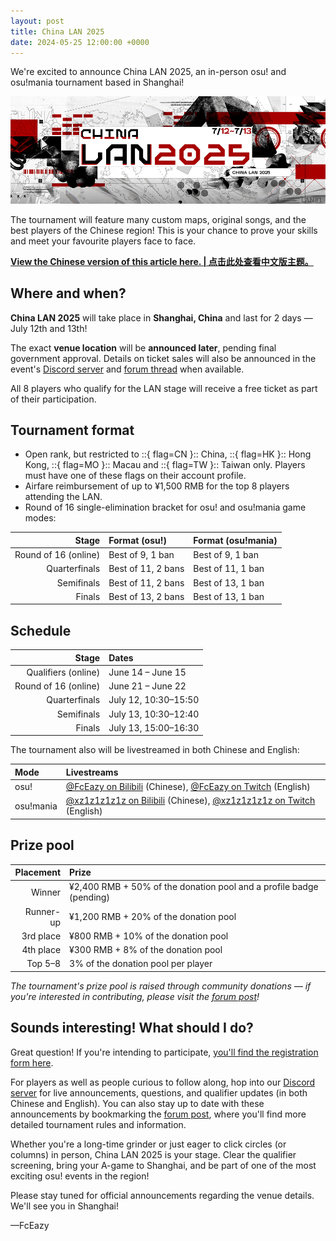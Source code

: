 ```yaml
---
layout: post
title: China LAN 2025
date: 2024-05-25 12:00:00 +0000
---
```


We're excited to announce China LAN 2025, an in-person osu! and osu!mania tournament based in Shanghai!

![](/wiki/shared/news/2025-05-25-china-lan-2025/banner.jpg)

The tournament will feature many custom maps, original songs, and the best players of the Chinese region! This is your chance to prove your skills and meet your favourite players face to face.

**[View the Chinese version of this article here. | 点击此处查看中文版主题。](https://osu.ppy.sh/community/forums/topics/2080306)**

## Where and when?

**China LAN 2025** will take place in **Shanghai, China** and last for 2 days — July 12th and 13th!

The exact **venue location** will be **announced later**, pending final government approval. Details on ticket sales will also be announced in the event's [Discord server](https://discord.com/invite/dpa5Qr4tu8) and [forum thread](https://osu.ppy.sh/community/forums/topics/2080306) when available.

All 8 players who qualify for the LAN stage will receive a free ticket as part of their participation.

## Tournament format

- Open rank, but restricted to ::{ flag=CN }:: China, ::{ flag=HK }:: Hong Kong, ::{ flag=MO }:: Macau and ::{ flag=TW }:: Taiwan only. Players must have one of these flags on their account profile.
- Airfare reimbursement of up to ¥1,500 RMB for the top 8 players attending the LAN.
- Round of 16 single-elimination bracket for osu! and osu!mania game modes:

| Stage | Format (osu!) | Format (osu!mania) |
| --: | :-- | :-- |
| Round of 16 (online) | Best of 9, 1 ban | Best of 9, 1 ban |
| Quarterfinals | Best of 11, 2 bans | Best of 11, 1 ban |
| Semifinals | Best of 11, 2 bans | Best of 13, 1 ban |
| Finals | Best of 13, 2 bans | Best of 13, 1 ban |

## Schedule

| Stage | Dates |
| --: | :-- |
| Qualifiers (online) | June 14 – June 15 |
| Round of 16 (online) | June 21 – June 22 |
| Quarterfinals | July 12, 10:30–15:50 |
| Semifinals | July 13, 10:30–12:40 |
| Finals | July 13, 15:00–16:30 |

The tournament also will be livestreamed in both Chinese and English:

| Mode | Livestreams |
| :-- | :-- |
| osu! | [@FcEazy on Bilibili](https://live.bilibili.com/61290) (Chinese), [@FcEazy on Twitch](https://twitch.tv/fceazy) (English) |
| osu!mania | [@xz1z1z1z1z on Bilibili](https://live.bilibili.com/2996250) (Chinese), [@xz1z1z1z1z on Twitch](https://www.twitch.tv/xz1z1z1z1z) (English) |

## Prize pool

| Placement | Prize |
| --: | :-- |
| Winner | ¥2,400 RMB + 50% of the donation pool and a profile badge (pending) |
| Runner-up | ¥1,200 RMB + 20% of the donation pool |
| 3rd place | ¥800 RMB + 10% of the donation pool |
| 4th place | ¥300 RMB + 8% of the donation pool |
| Top 5–8 | 3% of the donation pool per player |

*The tournament's prize pool is raised through community donations — if you're interested in contributing, please visit the [forum post](https://osu.ppy.sh/community/forums/topics/2080306)!*

## Sounds interesting! What should I do?

Great question! If you're intending to participate, [you'll find the registration form here](https://docs.google.com/forms/d/e/1FAIpQLSeqzFa2eRvQM_ofP0dRv_DlVNjJXjLzk8C3aH5Wqp0_PuOGaA/viewform).

For players as well as people curious to follow along, hop into our [Discord server](https://discord.com/invite/dpa5Qr4tu8) for live announcements, questions, and qualifier updates (in both Chinese and English). You can also stay up to date with these announcements by bookmarking the [forum post](https://osu.ppy.sh/community/forums/topics/2080306), where you'll find more detailed tournament rules and information.

Whether you're a long-time grinder or just eager to click circles (or columns) in person, China LAN 2025 is your stage. Clear the qualifier screening, bring your A-game to Shanghai, and be part of one of the most exciting osu! events in the region!

Please stay tuned for official announcements regarding the venue details. We'll see you in Shanghai!

—FcEazy
